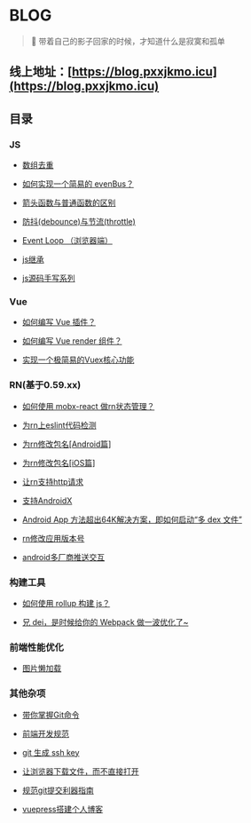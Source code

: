 # BLOG

> 🤞 带着自己的影子回家的时候，才知道什么是寂寞和孤单

## 线上地址：[https://blog.pxxjkmo.icu](https://blog.pxxjkmo.icu)

## 目录

### JS

- [数组去重](https://github.com/xxj95719/Blog/blob/master/docs/js/array-deduplication.md)

- [如何实现一个简易的 evenBus？](https://github.com/xxj95719/Blog/blob/master/docs/js/evenbus.md)

- [箭头函数与普通函数的区别](https://github.com/xxj95719/Blog/blob/master/docs/js/fn.md)

- [防抖(debounce)与节流(throttle)](https://github.com/xxj95719/Blog/blob/master/docs/js/debounceAndthrottle.md)

- [Event Loop （浏览器端）](https://github.com/xxj95719/Blog/blob/master/docs/js/event-loop.md)

- [js继承](https://github.com/xxj95719/Blog/blob/master/docs/js/extends.md)

- [js源码手写系列](https://github.com/xxj95719/Blog/blob/master/docs/js/handwriting-series.md)


### Vue

- [如何编写 Vue 插件？](https://github.com/xxj95719/Blog/blob/master/docs/vue/vue-plugin.md)

- [如何编写 Vue render 组件？](https://github.com/xxj95719/Blog/blob/master/docs/vue/vue-render-component.md)

- [实现一个极简易的Vuex核心功能](https://github.com/xxj95719/Blog/blob/master/docs/vue/vuex.md)

### RN(基于0.59.xx)

- [如何使用 mobx-react 做rn状态管理？](https://github.com/xxj95719/Blog/blob/master/docs/rn/mobx-react.md)

- [为rn上eslint代码检测](https://github.com/xxj95719/Blog/blob/master/docs/rn/rn-eslint.md)

- [为rn修改包名[Android篇]](https://github.com/xxj95719/Blog/blob/master/docs/rn/rn-rename-android.md)

- [为rn修改包名[iOS篇]](https://github.com/xxj95719/Blog/blob/master/docs/rn/rn-rename-ios.md)

- [让rn支持http请求](https://github.com/xxj95719/Blog/blob/master/docs/rn/rn-http.md)

- [支持AndroidX](https://github.com/xxj95719/Blog/blob/master/docs/rn/rn-androidX.md)

- [Android App 方法超出64K解决方案，即如何启动“多 dex 文件”](https://github.com/xxj95719/Blog/blob/master/docs/rn/rn-android-64K.md)

- [rn修改应用版本号](https://github.com/xxj95719/Blog/blob/master/docs/rn/rn-set-version.md)

- [android多厂商推送交互](https://github.com/xxj95719/Blog/blob/master/docs/rn/rn-push.md)

### 构建工具

- [如何使用 rollup 构建 js？](https://github.com/xxj95719/Blog/blob/master/docs/buildTool/rollup.md)

- [兄 dei，是时候给你的 Webpack 做一波优化了~](https://github.com/xxj95719/Blog/blob/master/docs/buildTool/webpack-optimizate.md)

### 前端性能优化

- [图片懒加载](https://github.com/xxj95719/Blog/blob/master/docs/performanceOptimization/lazyImage.md	)

### 其他杂项

- [带你掌握Git命令](https://github.com/xxj95719/Blog/blob/master/docs/other/git.md	)

- [前端开发规范](https://github.com/xxj95719/Blog/blob/master/docs/other/standard.md	)

- [git 生成 ssh key](https://github.com/xxj95719/Blog/blob/master/docs/other/ssh-key.md	)

- [让浏览器下载文件，而不直接打开](https://github.com/xxj95719/Blog/blob/master/docs/other/pdf-down.md	)

- [规范git提交利器指南](https://github.com/xxj95719/Blog/blob/master/docs/other/git-commit.md	)

- [vuepress搭建个人博客](https://github.com/xxj95719/Blog/blob/master/docs/other/vuepress-blob.md	)



